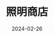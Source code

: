 ---
layout: page
title: 照明商店
description: >
  难得一见的在老中上映的老中女同，不容易。
category: 电影
img: assets/img/movie/zhao_ming_shang_dian.webp
star: 5
date: 2024-02-26
---